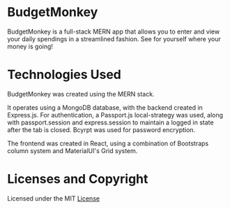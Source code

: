 # BudgetMonkey
BudgetMonkey is a full-stack MERN app that allows you to enter and view your daily spendings in a streamlined fashion. See for yourself where your money is going!

# Technologies Used 
BudgetMonkey was created using the MERN stack. 

It operates using a MongoDB database, with the backend created in Express.js. For authentication, a Passport.js local-strategy was used, along with passport.session and express.session to maintain a logged in state after the tab is closed. Bcyrpt was used for password encryption.

The frontend was created in React, using a combination of Bootstraps column system and MaterialUI's Grid system. 

# Licenses and Copyright
Licensed under the MIT [License](LICENSE)
